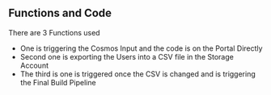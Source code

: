 ## Functions and Code
There are 3 Functions used
- One is triggering the Cosmos Input and the code is on the Portal Directly 
- Second one is exporting the Users into a CSV file in the Storage Account
- The third is one is triggered once the CSV is changed and is triggering the Final Build Pipeline
